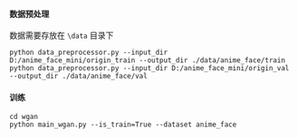 #### 数据预处理

数据需要存放在 `\data` 目录下

```shell
python data_preprocessor.py --input_dir D:/anime_face_mini/origin_train --output_dir ./data/anime_face/train
python data_preprocessor.py --input_dir D:/anime_face_mini/origin_val --output_dir ./data/anime_face/val
```

#### 训练

```
cd wgan
python main_wgan.py --is_train=True --dataset anime_face
```

